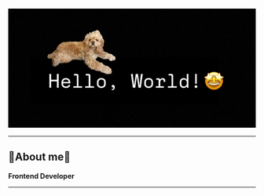 ![hello_image](./Hello.jpg)

--------------------------
## 🐰About me🐰
**Frontend Developer**

----









